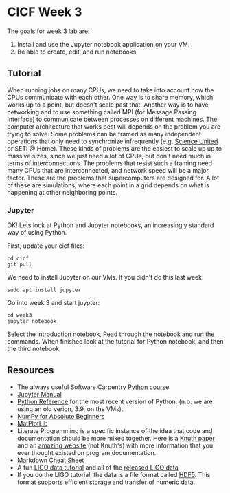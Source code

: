 # CICF Week 3

The goals for week 3 lab are:

1. Install and use the Jupyter notebook application on your VM.
1. Be able to create, edit, and run notebooks.


## Tutorial

When running jobs on many CPUs, we need to take into account how the CPUs communicate with each other.
One way is to share memory, which works up to a point, but doesn't scale past that.
Another way is to have networking and to use something called MPI (for Message Passing Interface) to communicate between processes on different machines.
The computer architecture that works best will depends on the problem you are trying to solve.
Some problems can be framed as many independent operations that only need to synchronize infrequently (e.g. [Science United](https://scienceunited.org/) or SETI @ Home).
These kinds of problems are the easiest to scale up up to massive sizes, since we just need a lot of CPUs, but don't need much in terms of interconnections.
The problems that resist such a framing need many CPUs that are interconnected, and network speed will be a major factor.
These are the problems that supercomputers are designed for.
A lot of these are simulations, where each point in a grid depends on what is happening at other neighboring points.


### Jupyter

OK! Lets look at Python and Jupyter notebooks, an increasingly standard way of using Python.

First, update your cicf files:

    cd cicf
    git pull

We need to install Jupyter on our VMs.
If you didn't do this last week:

    sudo apt install jupyter

Go into week 3 and start juypter:

    cd week3
    jupyter notebook

Select the introduction notebook, 
Read through the notebook and run the commands.
When finished look at the tutorial for Python notebook, and then the third notebook.


## Resources

- The always useful Software Carpentry [Python course](https://swcarpentry.github.io/python-novice-inflammation/)
- [Jupyter Manual](https://docs.jupyter.org/en/latest/)
- [Python Reference](https://docs.python.org/3/) for the most recent version of Python. (n.b. we are using an old verion, 3.9, on the VMs).
- [NumPy for Absolute Beginners](https://numpy.org/doc/stable/user/absolute_beginners.html)
- [MatPlotLib](https://matplotlib.org/)
- Literate Programming is a specific instance of the idea that code and documentation should be more mixed together. Here is a [Knuth paper](http://www.literateprogramming.com/knuthweb.pdf) and an [amazing website](http://www.literateprogramming.com/articles.html) (not Knuth's) with more information that you ever thought existed on program documentation.
- [Markdown Cheat Sheet](https://github.com/adam-p/markdown-here/wiki/Markdown-Cheatsheet)
- A fun [LIGO data tutorial](https://gwosc.org/tutorial02/) and all of the [released LIGO data](https://gwosc.org/data/)
- If you do the LIGO tutorial, the data is a file format called [HDF5](https://docs.hdfgroup.org/hdf5/v1_14/_intro_h_d_f5.html). This format supports efficient storage and transfer of numeric data.

